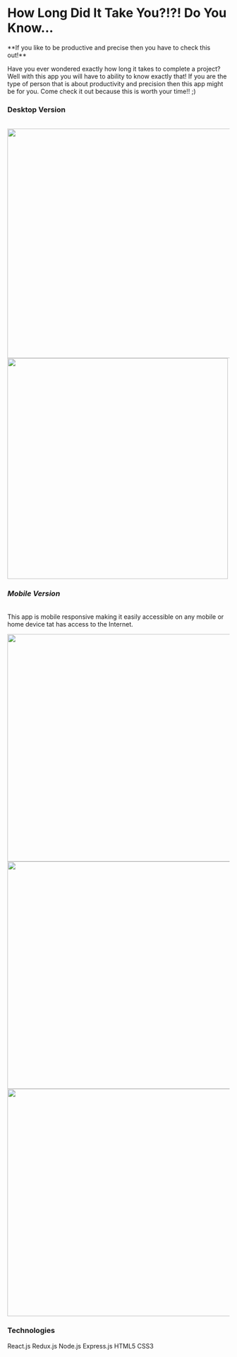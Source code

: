 <h1>How Long Did It Take You?!?! Do You Know...</h1>
**If you like to be productive and precise then you have to check this out!**

Have you ever wondered exactly how long it takes to complete a project? Well with this app you will have to ability to know exactly that!
If you are the type of person that is about productivity and precision then this app might be for you. Come check it out because this is 
worth your time!! ;)


<h3>Desktop Version</h3> <br/>

<img src="https://cloud.githubusercontent.com/assets/15925701/22277038/ec187ba0-e27d-11e6-8e7e-949ab4677fc8.PNG" height="520px">
<img src="https://cloud.githubusercontent.com/assets/15925701/22277044/f51135ee-e27d-11e6-9e01-a479de700dcd.PNG" height="500px">



*<h3>Mobile Version</h3>*
<br/>
This app is mobile responsive making it easily accessible on any mobile or home device tat has access to the Internet. 

<img src="https://cloud.githubusercontent.com/assets/15925701/22277041/ede3c7b4-e27d-11e6-9fc2-c8dfa8b02f77.PNG" height="515px">
<img src="https://cloud.githubusercontent.com/assets/15925701/22277042/efb6df68-e27d-11e6-8041-6f6ea6858798.PNG" height="515px">
<img src="https://cloud.githubusercontent.com/assets/15925701/22277047/f81a836c-e27d-11e6-8e9a-131f381014c2.PNG" height="515px">

<h3>Technologies</h3>
React.js 
Redux.js
Node.js
Express.js
HTML5 
CSS3 
